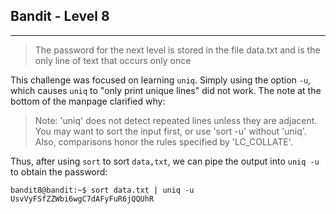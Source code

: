 ## Bandit - Level 8
---
>The password for the next level is stored in the file data.txt and is the only
>line of text that occurs only once

This challenge was focused on learning `uniq`. Simply using the option `-u`,
which causes `uniq` to "only print unique lines" did not work. The note at the
bottom of the manpage clarified why:

>Note: 'uniq' does not detect repeated lines unless they are adjacent.  You may
>want to sort the  input  first, or use 'sort -u' without 'uniq'.  Also,
>comparisons honor the rules specified by 'LC_COLLATE'.

Thus, after using `sort` to sort `data,txt`, we can pipe the output into
`uniq -u` to obtain the password:
```
bandit8@bandit:~$ sort data.txt | uniq -u
UsvVyFSfZZWbi6wgC7dAFyFuR6jQQUhR
```
